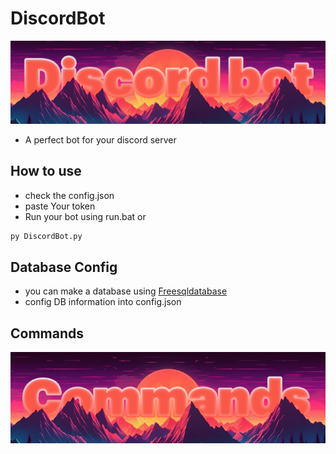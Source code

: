 # DiscordBot
![alt text](sdfdfssdfdfs.png)

- A perfect bot for your discord server
## How to use
- check the config.json
- paste Your token
- Run your bot using run.bat or
```python
py DiscordBot.py
```
## Database Config
- you can make a database using [Freesqldatabase](freesqldatabase.com)
- config DB information into config.json
## Commands
![alt text](dfgdsfdsfdgf.png)
